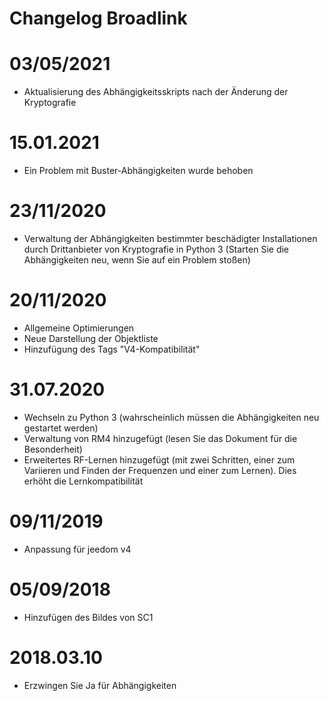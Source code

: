 # Changelog Broadlink

# 03/05/2021

- Aktualisierung des Abhängigkeitsskripts nach der Änderung der Kryptografie

# 15.01.2021

- Ein Problem mit Buster-Abhängigkeiten wurde behoben

# 23/11/2020

- Verwaltung der Abhängigkeiten bestimmter beschädigter Installationen durch Drittanbieter von Kryptografie in Python 3 (Starten Sie die Abhängigkeiten neu, wenn Sie auf ein Problem stoßen)

# 20/11/2020

- Allgemeine Optimierungen
- Neue Darstellung der Objektliste
- Hinzufügung des Tags "V4-Kompatibilität"

# 31.07.2020

- Wechseln zu Python 3 (wahrscheinlich müssen die Abhängigkeiten neu gestartet werden)
- Verwaltung von RM4 hinzugefügt (lesen Sie das Dokument für die Besonderheit)
- Erweitertes RF-Lernen hinzugefügt (mit zwei Schritten, einer zum Variieren und Finden der Frequenzen und einer zum Lernen). Dies erhöht die Lernkompatibilität

# 09/11/2019

- Anpassung für jeedom v4

# 05/09/2018

- Hinzufügen des Bildes von SC1

# 2018.03.10

- Erzwingen Sie Ja für Abhängigkeiten
